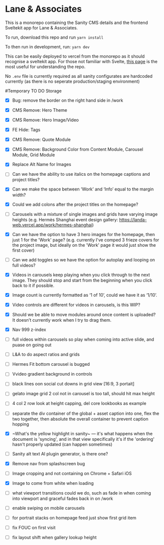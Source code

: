 # Lane & Associates


This is a monorepo containing the Sanity CMS details and the frontend Sveltekit app for Lane & Associates.

To run, download this repo and run 
```yarn install```

To then run in development, run:
```yarn dev```

This can be easily deployed to vercel from the monorepo as it should recognise a sveltekit app. For those not familiar with Svelte, [this page](https://kit.svelte.dev/docs/routing) is the most useful for understanding the repo.

No `.env` file is currently required as all sanity configurates are hardcoded currently (as there is no seperate production/staging environment)



#Temporary TO DO Storage

- [x] Bug: remove the border on the right hand side in /work
- [x] CMS Remove: Hero Theme
- [x] CMS Remove: Hero Image/Video
- [x] FE Hide: Tags
- [x] CMS Remove: Quote Module
- [x] CMS Remove: Background Color from Content Module, Carousel Module, Grid Module
- [x] Replace Alt Name for Images
- [ ] Can we have the ability to use italics on the homepage captions and project titles?
- [x] Can we make the space between ‘Work’ and ‘Info’ equal to the margin width?
- [x] Could we add colons after the project titles on the homepage?
- [ ] Carousels with a mixture of single images and grids have varying image heights (e.g. Hermès Shanghai event design gallery: https://landa-web.vercel.app/work/hermes-shanghai)
- [x] Can we have the option to have 3 hero images for the homepage, then just 1 for the 'Work' page? (e.g. currently I've comped 3 frieze covers for the project image, but ideally on the 'Work' page it would just show the first cover)
- [ ] Can we add toggles so we have the option for autoplay and looping on full videos?
- [x] Videos in carousels keep playing when you click through to the next image. They should stop and start from the beginning when you click back to it if possible.
- [x] Image count is currently formatted as ‘1 of 10’, could we have it as ‘1/10’.
- [x] Video controls are different for videos in carousels, is this WIP?
- [x] Should we be able to move modules around once content is uploaded? It doesn’t currently work when I try to drag them.
- [x] Nav 999 z-index


- [ ] full videos within carousels so play when coming into active slide, and puase on going out
- [ ] L&A to do aspect ratios and grids
- [ ] Hermes Fit bottom carousel is bugged
- [ ] Vvideo gradient background in controls
- [ ] black lines oon social cut downs in grid view [16:9, 3 portait]
- [ ] gelato image grid 2 col not in carousel is too tall, should hit max height
- [ ] 4 col 2 row look at height capping, del core lookbooks as example
- [ ] separate the div container of the global + asset caption into one, flex the two together, then absolute the overall container to prevent caption hopping
- [x] ~What's the yellow highlight in sanity~ — it's what happens when the document is 'syncing', and in that view specifically it's if the 'ordering' hasn't properly updated (can happen sometimes)
- [ ] Sanity alt text AI plugin generator, is there one?
- [x] Remove nav from splashscreen bug
- [ ] Image cropping and not containing on Chrome + Safari iOS
- [x] Image to come from white when loading
- [ ] what viewport transitions could we do, such as fade in when coming into viewport and graceful fades back in on /work
- [ ] enable swiping on mobile carousels
- [ ] for portrait stacks on homepage feed just show first grid item
- [ ] fix FOUC on first visit
- [ ] fix layout shift when gallery lookup height